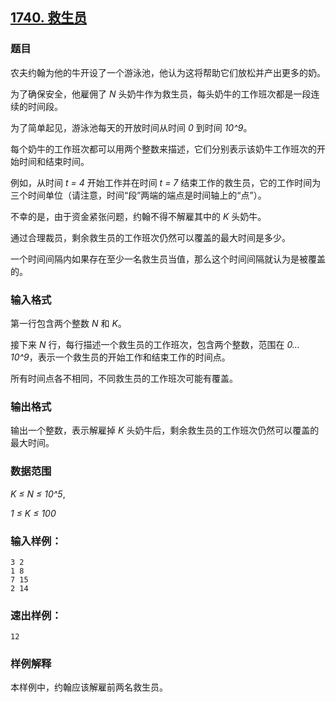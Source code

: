 ## [1740. 救生员](https://www.acwing.com/problem/content/1742/)

### 题目

农夫约翰为他的牛开设了一个游泳池，他认为这将帮助它们放松并产出更多的奶。

为了确保安全，他雇佣了 *N* 头奶牛作为救生员，每头奶牛的工作班次都是一段连续的时间段。

为了简单起见，游泳池每天的开放时间从时间 *0* 到时间 *10^9*。

每个奶牛的工作班次都可以用两个整数来描述，它们分别表示该奶牛工作班次的开始时间和结束时间。

例如，从时间 *t = 4* 开始工作并在时间 *t = 7* 结束工作的救生员，它的工作时间为三个时间单位（请注意，时间“段”两端的端点是时间轴上的“点”）。

不幸的是，由于资金紧张问题，约翰不得不解雇其中的 *K* 头奶牛。

通过合理裁员，剩余救生员的工作班次仍然可以覆盖的最大时间是多少。

一个时间间隔内如果存在至少一名救生员当值，那么这个时间间隔就认为是被覆盖的。

### 输入格式

第一行包含两个整数 *N* 和 *K*。

接下来 *N* 行，每行描述一个救生员的工作班次，包含两个整数，范围在 *0…10^9*，表示一个救生员的开始工作和结束工作的时间点。

所有时间点各不相同，不同救生员的工作班次可能有覆盖。

### 输出格式

输出一个整数，表示解雇掉 *K* 头奶牛后，剩余救生员的工作班次仍然可以覆盖的最大时间。

### 数据范围

*K ≤ N ≤ 10^5*,

*1 ≤ K ≤ 100*

### 输入样例：

```
3 2
1 8
7 15
2 14
```

### 速出样例：

```
12
```

### 样例解释

本样例中，约翰应该解雇前两名救生员。
